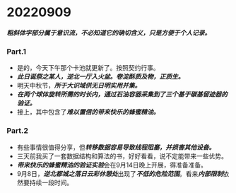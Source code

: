 # 20220909

***粗斜体字部分属于意识流，不必知道它的确切含义，只是方便于个人记录。***

### Part.1

- 是的，今天下午那个卡池就更新了。按照契约行事。
- ***此日诞祭之某人，逆北一厅入火盆。卷淀酥质及物，正质生。***
- 明天中秋节，***所于大识域供无日明实用并集。***
- ***在两个球体旋转所需的时长内，通过石油容器采集到了三个基于碳基留迹器的验证。***
- 接上，其中包含了***难以置信的带来快乐的蜂蜜精油。***

### Part.2

- 有些事情很值得分享，但***转移数据容易导致线程阻塞，并损害其他设备。***
- 三天前我买了一套数据结构和算法的书，好好看看，说不定能带来一些优势。
- ***带来快乐的蜂蜜精油的验证实验***会在9月14日晚上开展，得准备准备。
- 9月8日，***逆北都城之落日云彩休憩处***出现了***不低的危险范围***。看来***内部限制***依然要持续一段时间。
